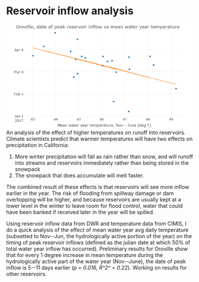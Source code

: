 # Reservoir inflow analysis

<img src="Capture.PNG">
An analysis of the effect of higher temperatures on runoff into reservoirs. Climate scientists predict that warmer temperatures will have two effects on precipitation in California:

1. More winter precipitation will fall as rain rather than snow, and will runoff into streams and reservoirs immediately rather than being stored in the snowpack
2. The snowpack that does accumulate will melt faster.

The combined result of these effects is that reservoirs will see more inflow earlier in the year. The risk of flooding from spillway damage or dam overtopping will be higher, and because reservoirs are usually kept at a lower level in the winter to leave room for flood control, water that could have been banked if received later in the year will be spilled.

Using reservoir inflow data from DWR and temperature data from CIMIS, I do a quick analysis of the effect of mean water year avg daily temperature (subsetted to Nov--Jun, the hydrologically active portion of the year) on the timing of peak reservoir inflows (defined as the julian date at which 50% of total water year inflow has occurred). Preliminary results for Oroville show that for every 1 degree increase in mean temperature during the hydrologically active part of the water year (Nov--June), the date of peak inflow is 5--11 days earlier (*p = 0.016, R^2^ = 0.22*). Working on results for other reservoirs.
